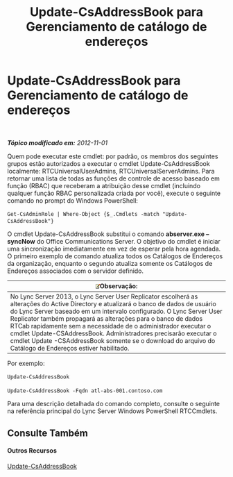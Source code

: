 ﻿---
title: Update-CsAddressBook para Gerenciamento de catálogo de endereços
TOCTitle: Update-CsAddressBook para Gerenciamento de catálogo de endereços
ms:assetid: 0ffd2ef8-201c-44aa-8c64-1c7b0eaa7d48
ms:mtpsurl: https://technet.microsoft.com/pt-br/library/Gg429695(v=OCS.15)
ms:contentKeyID: 49305907
ms.date: 05/19/2016
mtps_version: v=OCS.15
ms.translationtype: HT
---

# Update-CsAddressBook para Gerenciamento de catálogo de endereços

 

_**Tópico modificado em:** 2012-11-01_

Quem pode executar este cmdlet: por padrão, os membros dos seguintes grupos estão autorizados a executar o cmdlet Update-CsAddressBook localmente: RTCUniversalUserAdmins, RTCUniversalServerAdmins. Para retornar uma lista de todas as funções de controle de acesso baseado em função (RBAC) que receberam a atribuição desse cmdlet (incluindo qualquer função RBAC personalizada criada por você), execute o seguinte comando no prompt do Windows PowerShell:

    Get-CsAdminRole | Where-Object {$_.Cmdlets -match "Update-CsAddressBook"}

O cmdlet Update-CsAddressBook substitui o comando **abserver.exe –syncNow** do Office Communications Server. O objetivo do cmdlet é iniciar uma sincronização imediatamente em vez de esperar pela hora agendada. O primeiro exemplo de comando atualiza todos os Catálogos de Endereços da organização, enquanto o segundo atualiza somente os Catálogos de Endereços associados com o servidor definido.

<table>
<thead>
<tr class="header">
<th><img src="images/Gg425756.note(OCS.15).gif" title="note" alt="note" />Observação:</th>
</tr>
</thead>
<tbody>
<tr class="odd">
<td>No Lync Server 2013, o Lync Server User Replicator escolherá as alterações do Active Directory e atualizará o banco de dados de usuário do Lync Server baseado em um intervalo configurado. O Lync Server User Replicator também propagará as alterações para o banco de dados RTCab rapidamente sem a necessidade de o administrador executar o cmdlet Update-CSAddressBook. Administradores precisarão executar o cmdlet Update -CSAddressBook somente se o download do arquivo do Catálogo de Endereços estiver habilitado.</td>
</tr>
</tbody>
</table>


Por exemplo:

    Update-CsAddressBook

    Update-CsAddressBook -Fqdn atl-abs-001.contoso.com

Para uma descrição detalhada do comando completo, consulte o seguinte na referência principal do Lync Server Windows PowerShell RTCCmdlets.

## Consulte Também

#### Outros Recursos

[Update-CsAddressBook](update-csaddressbook.md)

